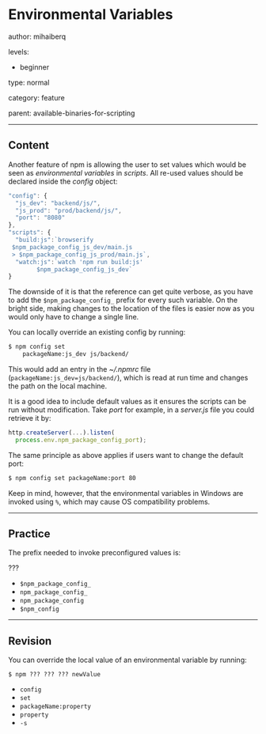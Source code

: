 # Environmental Variables
author: mihaiberq

levels:

  - beginner

type: normal

category: feature

parent: available-binaries-for-scripting

---
## Content

Another feature of npm is allowing the user to set values which would be seen as *environmental variables* in *scripts*. All re-used values should be declared inside the *config* object:
```javascript
"config": {
  "js_dev": "backend/js/",
  "js_prod": "prod/backend/js/",
  "port": "8080"
},
"scripts": {
  "build:js":`browserify
 $npm_package_config_js_dev/main.js
 > $npm_package_config_js_prod/main.js`,
  "watch:js":`watch 'npm run build:js'
        $npm_package_config_js_dev`
}
```
The downside of it is that the reference can get quite verbose, as you have to add the `$npm_package_config_` prefix for every such variable. On the bright side, making changes to the location of the files is easier now as you would only have to change a single line.

You can locally override an existing config by running:
```bash
$ npm config set
    packageName:js_dev js/backend/
```
This would add an entry in the *~/.npmrc* file (`packageName:js_dev=js/backend/`), which is read at run time and changes the path on the local machine.

It is a good idea to include default values as it ensures the scripts can be run without modification. Take *port* for example, in a *server.js* file you could retrieve it by:
```javascript
http.createServer(...).listen(
  process.env.npm_package_config_port);
```
The same principle as above applies if users want to change the default port:
```bash
$ npm config set packageName:port 80
```

Keep in mind, however, that the environmental variables in Windows are invoked using `%`, which may cause OS compatibility problems.

---
## Practice

The prefix needed to invoke preconfigured values is:

???
* `$npm_package_config_`
* `npm_package_config_`
* `npm_package_config`
* `$npm_config`

---
## Revision

You can override the local value of an environmental variable by running:
```
$ npm ??? ??? ??? newValue
```
* `config`
* `set`
* `packageName:property`
* `property`
* `-s`
